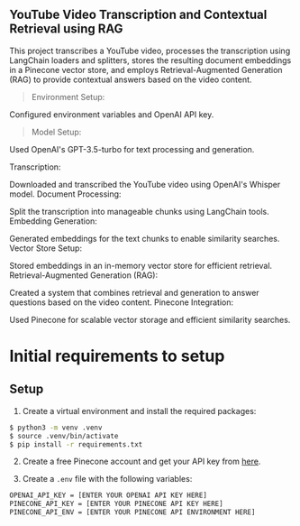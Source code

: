 ## YouTube Video Transcription and Contextual Retrieval using RAG

This project transcribes a YouTube video, processes the transcription using LangChain loaders and splitters, stores the resulting document embeddings in a Pinecone vector store, and employs Retrieval-Augmented Generation (RAG) to provide contextual answers based on the video content.


> Environment Setup:

  Configured environment variables and OpenAI API key.
  
> Model Setup:

  Used OpenAI's GPT-3.5-turbo for text processing and generation.
  
Transcription:

Downloaded and transcribed the YouTube video using OpenAI's Whisper model.
Document Processing:

Split the transcription into manageable chunks using LangChain tools.
Embedding Generation:

Generated embeddings for the text chunks to enable similarity searches.
Vector Store Setup:

Stored embeddings in an in-memory vector store for efficient retrieval.
Retrieval-Augmented Generation (RAG):

Created a system that combines retrieval and generation to answer questions based on the video content.
Pinecone Integration:

Used Pinecone for scalable vector storage and efficient similarity searches.


# Initial requirements to setup 

## Setup

1. Create a virtual environment and install the required packages:

```bash
$ python3 -m venv .venv
$ source .venv/bin/activate
$ pip install -r requirements.txt
```

2. Create a free Pinecone account and get your API key from [here](https://www.pinecone.io/).

3. Create a `.env` file with the following variables:

```bash
OPENAI_API_KEY = [ENTER YOUR OPENAI API KEY HERE]
PINECONE_API_KEY = [ENTER YOUR PINECONE API KEY HERE]
PINECONE_API_ENV = [ENTER YOUR PINECONE API ENVIRONMENT HERE]
```
